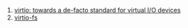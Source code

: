 1. [virtio: towards a de-facto standard for virtual I/O devices](https://ozlabs.org/~rusty/virtio-spec/virtio-paper.pdf)
2. [virtio-fs](https://virtio-fs.gitlab.io/)

